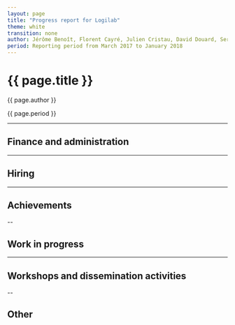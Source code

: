 ```yaml
---
layout: page
title: "Progress report for Logilab"
theme: white
transition: none
author: Jérôme Benoît, Florent Cayré, Julien Cristau, David Douard, Serge Guelton
period: Reporting period from March 2017 to January 2018
---
```


# {{ page.title }}

{{ page.author }}


{{ page.period }}

---

## Finance and administration



---
## Hiring


---
## Achievements




--
## Work in progress


---
## Workshops and dissemination activities


--
## Other



</section>
